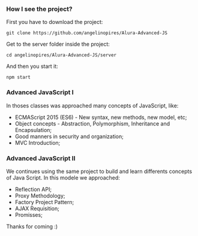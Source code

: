### How I see the project?


First you have to download the project:

```
git clone https://github.com/angelinopires/Alura-Advanced-JS
```

Get to the server folder inside the project:

```
cd angelinopires/Alura-Advanced-JS/server

```

And then you start it:

```
npm start
```

### Advanced JavaScript I

In thoses classes was approached many concepts of JavaScript, like:

* ECMAScript 2015 (ES6) - New syntax, new methods, new model, etc;
* Object concepts - Abstraction, Polymorphism, Inheritance and Encapsulation;
* Good manners in security and organization;
* MVC Introduction;

### Advanced JavaScript II

We continues using the same project to build and learn differents concepts of Java Script. In this modele we approached:

* Reflection API;
* Proxy Methodology;
* Factory Project Pattern;
* AJAX Requisition;
* Promisses;



Thanks for coming :)